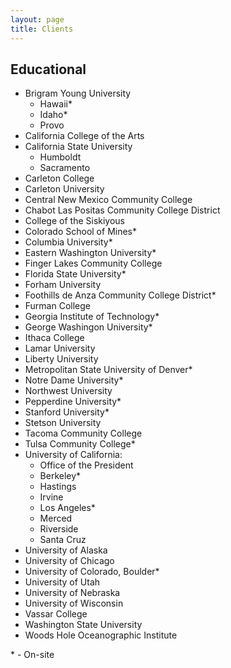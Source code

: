 ```yaml
---
layout: page
title: Clients
---
```


## Educational

- Brigram Young University
  - Hawaii\*
  - Idaho\*
  - Provo
- California College of the Arts
- California State University
  - Humboldt
  - Sacramento
- Carleton College
- Carleton University
- Central New Mexico Community College
- Chabot Las Positas Community College District
- College of the Siskiyous
- Colorado School of Mines\*
- Columbia University\*
- Eastern Washington University\*
- Finger Lakes Community College
- Florida State University\*
- Forham University
- Foothills de Anza Community College District\*
- Furman College
- Georgia Institute of Technology\*
- George Washingon University\*
- Ithaca College
- Lamar University
- Liberty University
- Metropolitan State University of Denver\*
- Notre Dame University\*
- Northwest University
- Pepperdine University\*
- Stanford University\*
- Stetson University
- Tacoma Community College
- Tulsa Community College\*
- University of California:
  - Office of the President
  - Berkeley\*
  - Hastings
  - Irvine
  - Los Angeles\*
  - Merced
  - Riverside
  - Santa Cruz
- University of Alaska
- University of Chicago
- University of Colorado, Boulder\*
- University of Utah
- University of Nebraska
- University of Wisconsin
- Vassar College
- Washington State University
- Woods Hole Oceanographic Institute

\* - On-site 
